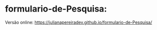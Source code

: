 # formulario-de-Pesquisa:

Versão online: https://julianapereiradev.github.io/formulario-de-Pesquisa/
